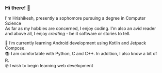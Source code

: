 ### Hi there! 👋

I'm Hrishikesh, presently a sophomore pursuing a degree in Computer Science  
As far as my hobbies are concerned, I enjoy coding. I'm also an avid reader and above all, I enjoy *creating* - be it software or stories to tell.  

🌱 I’m currently learning Android development using Kotlin and Jetpack Compose.  
📚 I am comfortable with Python, C and C++. In addition, I also know a bit of R.  
🤓 I wish to begin learning web development  

